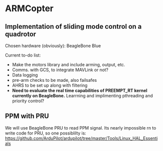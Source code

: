 # ARMCopter #

Implementation of sliding mode control on a quadrotor
-----------------------------------------------------

Chosen hardware (obviously):    BeagleBone Blue

Current to-do list: 
* Make the motors library and include arming, output, etc.
* Comms. with GCS, to integrate MAVLink or not?
* Data logging
* pre-arm checks to be made, also failsafes
* AHRS to be set up along with filtering
* **Need to evaluate the real time capabilities of PREEMPT_RT kernel currently on BeagleBone.** Learrning and          implimenting pthreading and priority control?

PPM with PRU
------------

We will use BeagleBone PRU to read PPM signal. Its nearly impossible rn to write code for PRU, so one possiblilty is: https://github.com/ArduPilot/ardupilot/tree/master/Tools/Linux_HAL_Essentials
